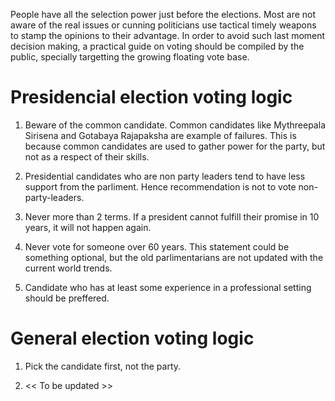 People have all the selection power just before the elections. Most are not aware of the real issues or cunning politicians use tactical timely weapons to stamp the opinions to their advantage. In order to avoid such last moment decision making, a practical guide on voting should be compiled by the public, specially targetting the growing floating vote base. 

<h1>Presidencial election voting logic</h1>

1. Beware of the common candidate. Common candidates like Mythreepala Sirisena and Gotabaya Rajapaksha are example of failures. This is because common candidates are used to gather power for the party, but not as a respect of their skills.

2. Presidential candidates who are non party leaders tend to have less support from the parliment. Hence recommendation is not to vote non-party-leaders.

3. Never more than 2 terms. If a president cannot fulfill their promise in 10 years, it will not happen again.

4. Never vote for someone over 60 years. This statement could be something optional, but the old parlimentarians are not updated with the current world trends.

5. Candidate who has at least some experience in a professional setting should be preffered. 

<h1>General election voting logic</h1>

1. Pick the candidate first, not the party.

2. << To be updated >>